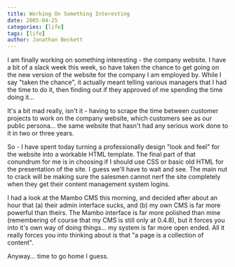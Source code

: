 ```yaml
---
title: Working On Something Interesting
date: 2005-04-25
categories: [life]
tags: [life]
author: Jonathan Beckett
---
```


I am finally working on something interesting - the company website. I have a bit of a slack week this week, so have taken the chance to get going on the new version of the website for the company I am employed by. While I say "taken the chance", it actually meant telling various managers that I had the time to do it, then finding out if they approved of me spending the time doing it...

It's a bit mad really, isn't it - having to scrape the time between customer projects to work on the company website, which customers see as our public persona... the same website that hasn't had any serious work done to it in two or three years.

So - I have spent today turning a professionally design "look and feel" for the website into a workable HTML template. The final part of that conundrum for me is in choosing if I should use CSS or basic old HTML for the presentation of the site. I guess we'll have to wait and see. The main nut to crack will be making sure the salesmen cannot nerf the site completely when they get their content management system logins.

I had a look at the Mambo CMS this morning, and decided after about an hour that (a) their admin interface sucks, and (b) my own CMS is far more powerful than theirs. The Mambo interface is far more polished than mine (remembering of course that my CMS is still only at 0.4.8), but it forces you into it's own way of doing things... my system is far more open ended. All it really forces you into thinking about is that "a page is a collection of content".

Anyway... time to go home I guess.